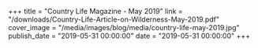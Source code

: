 +++
title = "Country Life Magazine - May 2019"
link = "/downloads/Country-Life-Article-on-Wilderness-May-2019.pdf"
cover_image = "/media/images/blog/media/country-life-may-2019.jpg"
publish_date = "2019-05-31 00:00:00"
date = "2019-05-31 00:00:00"
+++